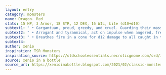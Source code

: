 ```yaml
---
layout: entry 
category: monsters
name: Dragon. Red
stats: 15 HP, 3 Armor, 18 STR, 12 DEX, 16 WIL, bite (d10+d10)
subtext1: " • Gargantuan, proud, greedy, and cruel. Guarding their massive hoards atop the highest mountains, these are the most dangerous dragons of existence."
subtext2: " • Arrogant and tyrannical, act on impulse when angered, frequently wiping out civilizations as a show of power."
subtext3: " • Breathes fire in a cone for d12 damage to all caught in the flames."
subtext4: 
author: xenio
inspiration: TSR Monsters
inspiration_source: https://oldschoolessentials.necroticgnome.com/srd/index.php/Monster_Descriptions
source: xenio in a bottle
source_url: https://xenioinabottle.blogspot.com/2021/02/classic-monsters-for-cairnito-part-1.html
---
```

